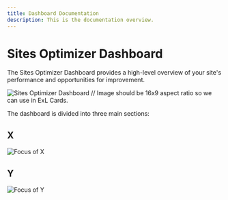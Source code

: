 ```yaml
---
title: Dashboard Documentation
description: This is the documentation overview.
---
```


# Sites Optimizer Dashboard

The Sites Optimizer Dashboard provides a high-level overview of your site's performance and opportunities for improvement.

![Sites Optimizer Dashboard](./assets/dashboard/hero.png) // Image should be 16x9 aspect ratio so we can use in ExL Cards.

The dashboard is divided into three main sections:

## X 

![Focus of X](./assets/dashboard/x.png)

## Y 

![Focus of Y](./assets/dashboard/y.png)




